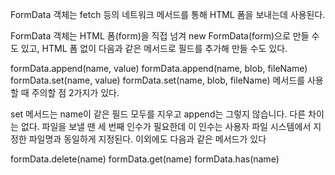 FormData 객체는 fetch 등의 네트워크 메서드를 통해 HTML 폼을 보내는데 사용된다.

FormData 객체는 HTML 폼(form)을 직접 넘겨 new FormData(form)으로 만들 수도 있고, HTML 폼 없이 다음과 같은 메서드로 필드를 추가해 만들 수도 있다.

formData.append(name, value)
formData.append(name, blob, fileName)
formData.set(name, value)
formData.set(name, blob, fileName)
메서드를 사용할 때 주의할 점 2가지가 있다.

set 메서드는 name이 같은 필드 모두를 지우고 append는 그렇지 않습니다. 다른 차이는 없다.
파일을 보낼 땐 세 번째 인수가 필요한데 이 인수는 사용자 파일 시스템에서 지정한 파일명과 동일하게 지정된다.
이외에도 다음과 같은 메서드가 있다

formData.delete(name)
formData.get(name)
formData.has(name)